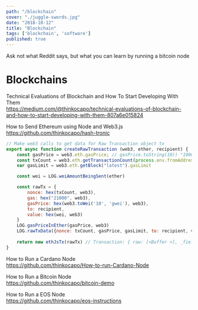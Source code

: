 ```yaml
---
path: "/blockchain"
cover: "./juggle-swords.jpg"
date: "2018-10-12"
title: "Blockchain"
tags: ['blockchain', 'software']
published: true
---
```

    
<!-- That crypto candy.                                                                                                   -->

Ask not what Reddit says, but what you can learn by running a bitcoin node            

# Blockchains

Technical Evaluations of Blockchain and How To Start Developing With Them    
https://medium.com/@thinkocapo/technical-evaluations-of-blockchain-and-how-to-start-developing-with-them-807a6e015824

How to Send Ethereum using Node and Web3.js  
https://github.com/thinkocapo/hash-tronic

```javascript
// Make web3 calls to get data for Raw Transaction object tx
export async function createRawTransaction (web3, ether, recipient) {
    const gasPrice = web3.eth.gasPrice; // gasPrice.toString(10)) "10000000000000"
    const txCount = web3.eth.getTransactionCount(process.env.fromAddress)
    var gasLimit = web3.eth.getBlock("latest").gasLimit

    const wei = LOG.weiAmountBeingSent(ether)

    const rawTx = {
        nonce: hex(txCount, web3),
        gas: hex("21000", web3),
        gasPrice: hex(web3.toWei('10', 'gwei'), web3),
        to: recipient,
        value: hex(wei, web3)
    }
    LOG.gasPriceInEther(gasPrice, web3)      
    LOG.rawTxData({nonce: txCount, gasPrice, gasLimit, to: recipient, value: ether, chainId: process.env.chainId, data: ""}, rawTx)
    
    return new ethJsTx(rawTx) // Transaction: { raw: [<Buffer >], _fields: ['nonce',]}  
}
```

How to Run a Cardano Node  
https://github.com/thinkocapo/How-to-run-Cardano-Node

How to Run a Bitcoin Node  
https://github.com/thinkocapo/bitcoin-demo

How to Run a EOS Node  
https://github.com/thinkocapo/eos-instructions